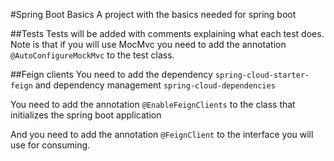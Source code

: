 #Spring Boot Basics
A project with the basics needed for spring boot

##Tests
Tests will be added with comments explaining what each test does.
Note is that if you will use MocMvc you need to add the 
annotation ```@AutoConfigureMockMvc``` to the test class.

##Feign clients
You need to add the dependency ```spring-cloud-starter-feign```
and dependency management ```spring-cloud-dependencies```

You need to add the annotation ```@EnableFeignClients``` to the class
that initializes the spring boot application

And you need to add the annotation ```@FeignClient``` to the interface
you will use for consuming.
